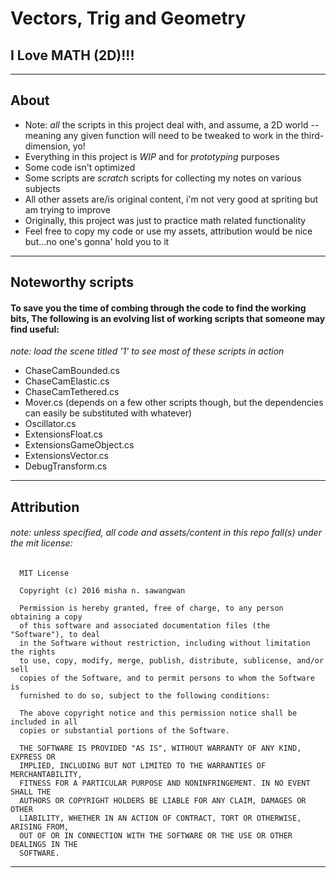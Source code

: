 # Vectors, Trig and Geometry

## I Love MATH (2D)!!!

* * *

## About

- Note: _all_ the scripts in this project deal with, and assume, a 2D world -- meaning any given function will need to
  be tweaked to work in the third-dimension, yo!
- Everything in this project is *WIP* and for *prototyping* purposes
- Some code isn't optimized
- Some scripts are _scratch_ scripts for collecting my notes on various subjects
- All other assets are/is original content, i'm not very good at spriting but am trying to improve
- Originally, this project was just to practice math related functionality
- Feel free to copy my code or use my assets, attribution would be nice but...no one's gonna' hold you to it

* * *

## Noteworthy scripts

#### To save you the time of combing through the code to find the working bits, The following is an evolving list of working scripts that someone may find useful:

_note: load the scene titled '1' to see most of these scripts in action_

- ChaseCamBounded.cs
- ChaseCamElastic.cs
- ChaseCamTethered.cs
- Mover.cs (depends on a few other scripts though, but the dependencies can easily be substituted with whatever)
- Oscillator.cs
- ExtensionsFloat.cs
- ExtensionsGameObject.cs
- ExtensionsVector.cs
- DebugTransform.cs

* * * 

## Attribution

###### note: unless specified, all code and assets/content in this repo fall(s) under the mit license:

      MIT License

      Copyright (c) 2016 misha n. sawangwan

      Permission is hereby granted, free of charge, to any person obtaining a copy
      of this software and associated documentation files (the "Software"), to deal
      in the Software without restriction, including without limitation the rights
      to use, copy, modify, merge, publish, distribute, sublicense, and/or sell
      copies of the Software, and to permit persons to whom the Software is
      furnished to do so, subject to the following conditions:

      The above copyright notice and this permission notice shall be included in all
      copies or substantial portions of the Software.

      THE SOFTWARE IS PROVIDED "AS IS", WITHOUT WARRANTY OF ANY KIND, EXPRESS OR
      IMPLIED, INCLUDING BUT NOT LIMITED TO THE WARRANTIES OF MERCHANTABILITY,
      FITNESS FOR A PARTICULAR PURPOSE AND NONINFRINGEMENT. IN NO EVENT SHALL THE
      AUTHORS OR COPYRIGHT HOLDERS BE LIABLE FOR ANY CLAIM, DAMAGES OR OTHER
      LIABILITY, WHETHER IN AN ACTION OF CONTRACT, TORT OR OTHERWISE, ARISING FROM,
      OUT OF OR IN CONNECTION WITH THE SOFTWARE OR THE USE OR OTHER DEALINGS IN THE
      SOFTWARE.

* * *